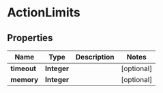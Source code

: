 
# ActionLimits

## Properties
Name | Type | Description | Notes
------------ | ------------- | ------------- | -------------
**timeout** | **Integer** |  |  [optional]
**memory** | **Integer** |  |  [optional]



